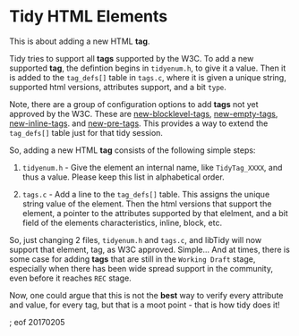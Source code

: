 # Tidy HTML Elements

This is about adding a new HTML **tag**.

Tidy tries to support all **tags** supported by the W3C. To add a new supported **tag**, the defintion begins in `tidyenum.h`, to give it a value. Then it is added to the `tag_defs[]` table in `tags.c`, where it is given a unique string, supported html versions, attributes support, and a bit `type`.

Note, there are a group of configuration options to add **tags** not yet approved by the W3C. These are [new-blocklevel-tags](http://api.html-tidy.org/tidy/quickref_5.2.0.html#new-blocklevel-tags), [new-empty-tags](http://api.html-tidy.org/tidy/quickref_5.2.0.html#new-empty-tags), [new-inline-tags](http://api.html-tidy.org/tidy/quickref_5.2.0.html#new-inline-tags). and [new-pre-tags](http://api.html-tidy.org/tidy/quickref_5.2.0.html#new-pre-tags). This provides a way to extend the `tag_defs[]` table just for that tidy session.

So, adding a new HTML **tag** consists of the following simple steps:

 1. `tidyenum.h` - Give the element an internal name, like `TidyTag_XXXX`, and thus a value. Please keep this list in alphabetical order.

 2. `tags.c` - Add a line to the `tag_defs[]` table. This assigns the unique string value of the element. Then the html versions that support the element, a pointer to the attributes supported by that elelment, and a bit field of the elements characteristics, inline, block, etc.

So, just changing 2 files, `tidyenum.h` and `tags.c`, and libTidy will now support that element, tag, as W3C approved. Simple... And at times, there is some case for adding **tags** that are still in the `Working Draft` stage, especially when there has been wide spread support in the community, even before it reaches `REC` stage.

Now, one could argue that this is not the **best** way to verify every attribute and value, for every tag, but that is a moot point - that is how tidy does it!

; eof 20170205
